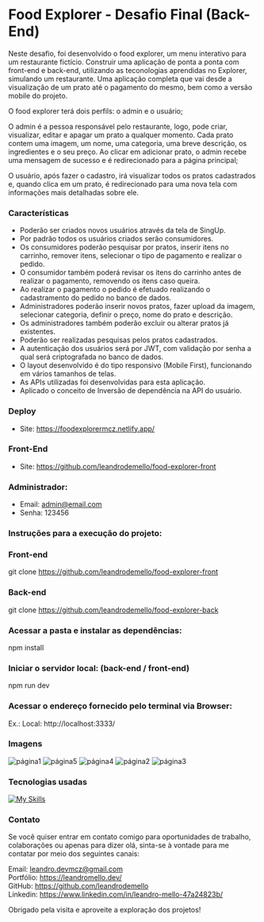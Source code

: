# Food Explorer - Desafio Final (Back-End)

Neste desafio, foi desenvolvido o food explorer, um menu interativo para um restaurante fictício.
Construir uma aplicação de ponta a ponta com front-end e back-end, utilizando as teconologias aprendidas no Explorer, simulando um restaurante. 
Uma aplicação completa que vai desde a visualização de um prato até o pagamento do mesmo, bem como a versão mobile do projeto.

O food explorer terá dois perfils: o admin e o usuário;

O admin é a pessoa responsável pelo restaurante, logo, pode criar, visualizar, editar e apagar um prato a qualquer momento. Cada prato contem uma imagem, um nome, uma categoria, uma breve descrição, os ingredientes e o seu preço. Ao clicar em adicionar prato, o admin recebe uma mensagem de sucesso e é redirecionado para a página principal;

O usuário, após fazer o cadastro, irá visualizar todos os pratos cadastrados e, quando clica em um prato, é redirecionado para uma nova tela com informações mais detalhadas sobre ele.


### Características

- Poderão ser criados novos usuários através da tela de SingUp. 
- Por padrão todos os usuários criados serão consumidores.  
- Os consumidores poderão pesquisar por pratos, inserir itens no carrinho, remover itens, selecionar o tipo de pagamento e realizar o pedido. 
- O consumidor também poderá revisar os itens do carrinho antes de realizar o pagamento, removendo os itens caso queira.
- Ao realizar o pagamento o pedido é efetuado realizando o cadastramento do pedido no banco de dados.
- Administradores poderão inserir novos pratos, fazer upload da imagem, selecionar categoria, definir o preço, nome do prato e descrição.
- Os administradores também poderão excluir ou alterar pratos já existentes.
- Poderão ser realizadas pesquisas pelos pratos cadastrados.
- A autenticação dos usuários será por JWT, com validação por senha a qual será criptografada no banco de dados.
- O layout desenvolvido é do tipo responsivo (Mobile First), funcionando em vários tamanhos de telas.
- As APIs utilizadas foi desenvolvidas para esta aplicação.
- Aplicado o conceito de Inversão de dependência na API do usuário.


### Deploy

- Site:  https://foodexplorermcz.netlify.app/


### Front-End

- Site: https://github.com/leandrodemello/food-explorer-front


### Administrador: 
- Email: admin@email.com
- Senha: 123456


### Instruções para a execução do projeto:

### Front-end

git clone https://github.com/leandrodemello/food-explorer-front


### Back-end

git clone https://github.com/leandrodemello/food-explorer-back

### Acessar a pasta e instalar as dependências:

npm install

### Iniciar o servidor local: (back-end / front-end)

npm run dev

### Acessar o endereço fornecido pelo terminal via Browser:

Ex.: Local: http://localhost:3333/

### Imagens

![página1](https://user-images.githubusercontent.com/118762335/235221680-9b3f9f7e-b189-48b3-9d34-491084ec5507.png)
![página5](https://user-images.githubusercontent.com/118762335/235221735-8669adaa-9db8-43c6-8f0d-ee990b93806b.png)
![página4](https://user-images.githubusercontent.com/118762335/235221744-49b2d5c4-abdb-4f22-9c7e-f48bec569252.png)
![página2](https://user-images.githubusercontent.com/118762335/235223836-0f27c5d6-d579-4ae1-a094-7edb81a13f13.png)
![página3](https://user-images.githubusercontent.com/118762335/235223847-9deea233-062a-4eaf-b4cb-e69db3a95845.png)


### Tecnologias usadas

[![My Skills](https://skillicons.dev/icons?i=html,css,js,react,styledcomponents,jquery,express,sqlite,nodejs,git,vite,figma)](https://skillicons.dev)


### Contato
Se você quiser entrar em contato comigo para oportunidades de trabalho, colaborações ou apenas para dizer olá, sinta-se à vontade para me contatar por meio dos seguintes canais:

Email: leandro.devmcz@gmail.com </br>
Portfólio: https://leandromello.dev/ </br>
GitHub: https://github.com/leandrodemello </br>
Linkedin: https://www.linkedin.com/in/leandro-mello-47a24823b/

Obrigado pela visita e aproveite a exploração dos projetos!

